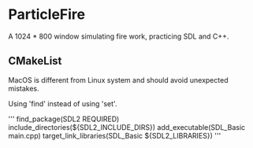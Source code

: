 # ParticleFire

A 1024 * 800 window simulating fire work, practicing SDL and C++.

## CMakeList

MacOS is different from Linux system and should avoid unexpected mistakes.

Using 'find' instead of using 'set'.

'''
find_package(SDL2 REQUIRED)
include_directories(${SDL2_INCLUDE_DIRS})
add_executable(SDL_Basic main.cpp)
target_link_libraries(SDL_Basic ${SDL2_LIBRARIES})
'''